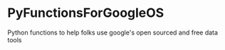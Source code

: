 # PyFunctionsForGoogleOS
Python functions to help folks use google's open sourced and free data tools
